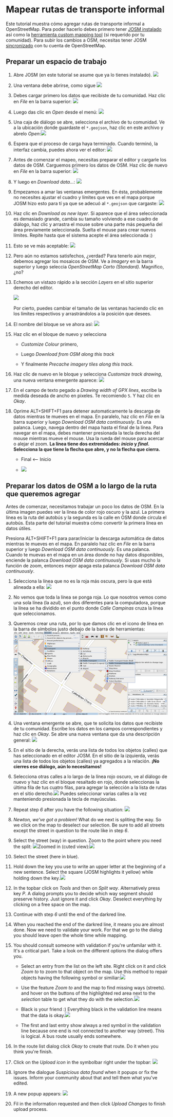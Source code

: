 # Mapear rutas de transporte informal

Este tutorial muestra cómo agregar rutas de transporte informal a OpenStreetMap. Para poder hacerlo debes primero tener [JOSM instalado](../installing-josm-on-linux/index.md) así como la [herramienta custom mapping tool](../installing-mapping-tool/index.md) (si requerido por tu comunidad). Para subir los cambios a OSM, necesitas tener JOSM [sincronizado](../oauth-josm/index.md) con tu cuenta de OpenStreetMap.

## Preparar un espacio de trabajo

1. Abre JOSM (en este tutorial se asume que ya lo tienes instalado). ![](josm-logo.png)

2. Una ventana debe abrirse, como sigue ![](josm-startpage.png)

3. Debes cargar primero los datos que recibiste de tu comunidad. Haz clic en _File_ en la barra superior: ![](josm-topbar.png)

4. Luego das clic en _Open_ desde el menú: ![](josm-file-menu.png)

5. Una caja de diálogo se abre, selecciona el archivo de tu comunidad. Ve a la ubicación donde guardaste el `*.geojson`, haz clic en este archivo y abrelo _Open_:![](josm-opendialog.png)

6. Espera que el proceso de carga haya terminado. Cuando terminó, la interfaz cambia, puedes ahora ver el editor: ![](josm-editor-overview.png)

7. Antes de comenzar el mapeo, necesitas preparar el editor y cargarle los datos de OSM. Carguemos primero los datos de OSM. Haz clic de nuevo en _File_ en la barra superior: ![](josm-topbar.png)

8. Y luego en _Download data..._: ![](josm-file-menu-downloaddata.png)

9. Empezamos a amar las ventanas emergentes. En ésta, probablemente no necesites ajustar el cuadro y límites que ves en el mapa porque JOSM hizo esto para tí ya que se adecuó al `*.geojson` que cargaste: ![](josm-downloaddialog.png)

10. Haz clic en _Download as new layer_. Si aparece que el área seleccionada es demasiado grande, cambia su tamaño volviendo a ese cuadro de diálogo, haz clic y arrastra el mouse sobre una parte más pequeña del área previamente seleccionada. Suelta el mouse para crear nuevos límites. Repite hasta que el sistema acepte el área seleccionada :)

11. Esto se ve más aceptable: ![](josm-editor-osmdataloaded.png)

12. Pero aún no estamos satisfechos, ¿verdad? Para tenerlo aún mejor, debemos agregar los mosaicos de OSM. Ve a _Imagery_ en la barra superior y luego seleccia _OpenStreetMap Carto (Standard)_. Magnifico, ¿no?

13. Echemos un vistazo rápido a la sección _Layers_ en el sitio superior derecho del editor.
    
    ![](josm-editor-layers.png)
    
    Por cierto, puedes cambiar el tamaño de las ventanas haciendo clic en los límites respectivos y arrastrándolos a la posición que desees.

15. El nombre del bloque se ve ahora así: ![](josm-editor-layers-aftertogpx.png)

16. Haz clic en el bloque de nuevo y selecciona
    
    - _Customize Colour_ primero,
    
    - Luego _Download from OSM along this track_
    
    - Y finalmente _Precache imagery tiles along this track_.

17. Haz clic de nuevo en le bloque y selecciona _Customize track drawing_, una nueva ventana emergente aparece: ![](josm-layers-customizedrawing.png)

18. En el campo de texto pegado a _Drawing width of GPX lines_, escribe la medida deseada de ancho en pixeles. Te recomiendo `5`. Y haz clic en _Okay_.

19. Oprime ALT+SHIFT+F1 para detener automaticamente la descarga de datos mientras te mueves en el mapa. En paralelo, haz clic en _File_ en la barra superior y luego _Download OSM data continuously_. Es una palanca. Luego, navega dentro del mapa hasta el final de la línea. Para navegar en el mapa, debes mantener presionada la tecla derecha del mouse mientras mueve el mouse. Usa la rueda del mouse para acercar o alejar el zoom. **La línea tiene dos extremidades: _inicio_ y _final_. Selecciona la que tiene la flecha que abre, y no la flecha que cierra.**
    
    - Final <-- Inicio
    
    - ![](josm-editor-arrowrule.png)

## Preparar los datos de OSM a lo largo de la ruta que queremos agregar

Antes de comenzar, necesitamos trabajar un poco los datos de OSM. En la última imagen puedes ver la línea de color rojo oscuro y la azul. La primera línea es la ruta del autobús y la segunda es la calle en OSM donde circula el autobús. Esta parte del tutorial muestra cómo convertir la primera línea en datos útiles.

Presiona ALT+SHIFT+F1 para parar/iniciar la descarga automática de datos mientras te mueves en el mapa. En paralelo haz clic en *File* en la barra superior y luego *Download OSM data continuously*. Es una palanca. Cuando te muevas en el mapa en un área donde no hay datos disponibles, enciende la palanca _Download OSM data continuously_. Si usas mucho la función de zoom, entonces mejor apaga esta palanca _Download OSM data continuously_.

1. Selecciona la línea que no es la roja más oscura, pero la que está alineada a ella: ![](josm-editor-selectedstreet.png)

2. No vemos que toda la línea se ponga roja. Lo que nosotros vemos como una sola línea (la azul), son dos diferentes para la computadora, porque la línea se ha dividido en el punto donde _Calle Campinas_ cruza la línea que seleccionamos.

3. Queremos crear una ruta, por lo que damos clic en el icono de línea en la barra de símbolos justo debajo de la barra de herramientas: ![](josm-symbolbar-busroute.png)

4. Una ventana emergente se abre, que te solicita los datos que recibiste de tu comunidad. Escribe los datos en los campos correspondientes y haz clic en _Okay_. Se abre una nueva ventana que da una descripción general: ![](josm-createrelation-overview.png)

5. En el sitio de la derecha, verás una lista de todos los objetos (calles) que has seleccionado en el editor JOSM. En el sitio de la izquierda, verás una lista de todos los objetos (calles) ya agregados a la relación. **¡No cierres ese diálogo, aún lo necesitamos!**

6. Selecciona otras calles a lo largo de la línea rojo oscuro, ve al diálogo de nuevo y haz clic en el bloque resaltado en rojo, donde seleccionas la última fila de tus cuatro filas, para agregar la selección a la lista de rutas en el sitio derecho.![](josm-createrelation-addafterlastmember.png) Puedes seleccionar varias calles a la vez manteniendo presionada la tecla de mayúsculas.

7. Repeat step _6_ after you have the following situation: ![](josm-editor-splitwaysneeded.png)

8. _Newton, we've got a problem!_ What do we next is spliting the way. So we click on the map to deselect our selection. Be sure to add all streets except the street in question to the route like in step _6_.

9. Select the street (way) in question. Zoom to the point where you need the split: ![](josm-editor-splitwaysneeded2.png)Zoomed in (cuted view):![](josm-editor-splitwaysneeded3.png)

10. Select the street (here in blue).

11. Hold down the key you use to write an upper letter at the beginning of a new sentence. Select the square (JOSM highlights it yellow) while holding down the key.![](josm-editor-splitwaysneeded4.png)

12. In the topbar click on _Tools_ and then on _Split way_. Alternatively press key _P_. A dialog prompts you to decide which way segment should preserve history. Just ignore it and click _Okay_. Deselect everything by clicking on a free space on the map.

13. Continue with step _6_ until the end of the darkred line.

14. When you reached the end of the darkred line, it means you are almost done. Now we need to validate your work. For that we go to the dialog you should leave open the whole time while mapping.

15. You should consult someone with validation if you're unfamilar with it. It's a critical part. Take a look on the different options the dialog offers you.
    
    - Select an entry from the list on the left site. Right click on it and click _Zoom to_ to zoom to that object on the map. Use this method to repair objects having the following symbol or similiar:![](josm-createvalidation-routelist-error.png)
    
    - Use the feature _Zoom to_ and the map to find missing ways (streets). and hover on the buttons of the highlighted red area next to the _selection_ table to get what they do with the selection.![](josm-createselection-validate.png)
    
    - Black is your friend :) Everything black in the validation line means that the data is okay.![](josm-createrelation-validate2.png)
    
    - The first and last entry show always a red symbol in the validation line because one end is not connected to another way (street). This is logical. A bus route usually ends somewhere.

16. In the route list dialog click _Okay_ to create that route. Do it when you think you're finish.

17. Click on the _Upload icon_ in the symbolbar right under the topbar: ![](josm-symbolbar-upload.png)

18. Ignore the dialogue _Suspicious data found_ when it popups or fix the issues. Inform your community about that and tell them what you've edited.

19. A new popup appears: ![](josm-uploaddialog.png)

20. Fil in the information requested and then click _Upload Changes_ to finish upload process.
